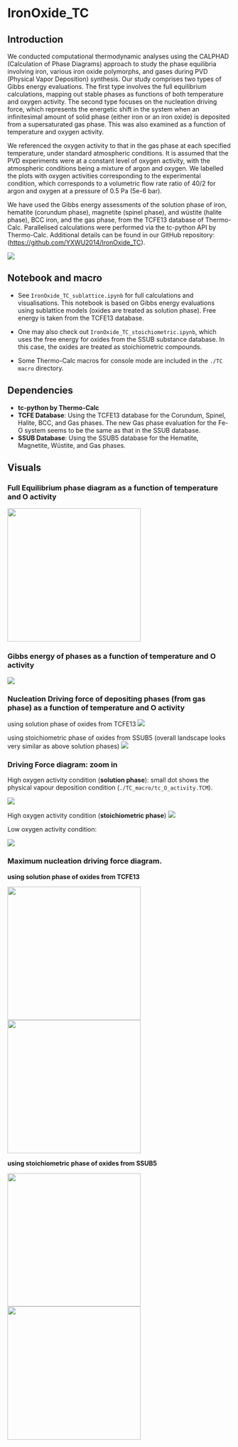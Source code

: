 # IronOxide_TC

<!-- ## Updates 2023-10-15

Now in Jupyter Notebook.

I have tried to implement the three types of Gibbs energy assessments: Full Equilibrium, Molar Gibbs Energy, and Driving Force against the gas phase (normalised).

Still need to have another check to ensure the calculations are 100% consistent with Console mode and to determine if we need to try other databases.

- Pressure = 0.5 Pa (5e-6 bar) and only Fe and O
- Plotting as T(K) and ln(Oxygen activity): referenced to the oxygen gas phase at each temperature -->

## Introduction

We conducted computational thermodynamic analyses using the CALPHAD (Calculation of Phase Diagrams) approach to study the phase equilibria involving iron, various iron oxide polymorphs, and gases during PVD (Physical Vapor Deposition) synthesis. Our study comprises two types of Gibbs energy evaluations. The first type involves the full equilibrium calculations, mapping out stable phases as functions of both temperature and oxygen activity. The second type focuses on the nucleation driving force, which represents the energetic shift in the system when an infinitesimal amount of solid phase (either iron or an iron oxide) is deposited from a supersaturated gas phase. This was also examined as a function of temperature and oxygen activity.

We referenced the oxygen activity to that in the gas phase at each specified temperature, under standard atmospheric conditions. It is assumed that the PVD experiments were at a constant level of oxygen activity, with the atmospheric conditions being a mixture of argon and oxygen. We labelled the plots with oxygen activities corresponding to the experimental condition, which corresponds to a volumetric flow rate ratio of 40/2 for argon and oxygen at a pressure of 0.5 Pa (5e-6 bar).

We have used the Gibbs energy assessments of the solution phase of iron, hematite (corundum phase), magnetite (spinel phase), and wüstite (halite phase), BCC iron, and the gas phase, from the TCFE13 database of Thermo-Calc. Parallelised calculations were performed via the tc-python API by Thermo-Calc. Additional details can be found in our GitHub repository: (https://github.com/YXWU2014/IronOxide_TC).

<img src="Fig_4_Summary.png"/>

## Notebook and macro

- See `IronOxide_TC_sublattice.ipynb` for full calculations and visualisations. This notebook is based on Gibbs energy evaluations using sublattice models (oxides are treated as solution phase). Free energy is taken from the TCFE13 database.

- One may also check out `IronOxide_TC_stoichiometric.ipynb`, which uses the free energy for oxides from the SSUB substance database. In this case, the oxides are treated as stoichiometric compounds.

- Some Thermo-Calc macros for console mode are included in the `./TC macro` directory.

<!-- In the realm of materials science, particularly when examining oxides, understanding thermodynamic properties is essential. These properties are especially critical for applications such as corrosion resistance in aqueous environments under atmospheric conditions.

There are two categories of oxides in focus: stoichiometric and non-stoichiometric. Stoichiometric oxides have fixed compositions, while non-stoichiometric oxides exhibit variable composition. Theoretical models like Gibbs free energy often help in describing the thermodynamic features of these materials.

### Stoichiometric Oxides

In stoichiometric oxides, the Gibbs free energy is often solely dependent on temperature within certain temperature ranges. Researchers typically use this temperature-dependence to derive specific coefficients that describe thermal properties. These coefficients are either experimentally determined or computed using first-principles calculations.

### Non-stoichiometric Oxides

For non-stoichiometric oxides, things get a bit more complicated due to their 'solution-like' nature, meaning they can exist in various compositions. The Gibbs free energy in this case is calculated using models that consider sublattices—essentially, small sections of the overall crystal structure where particular atoms or ions reside. These models account for multiple aspects, such as:

1. The unreacted elements in their most stable states.
2. Entropy contributions, which represent the degree of disorder within the system.
3. Interaction energies between constituents, which could be temperature-dependent.

These components are generally determined by computational methods and offer valuable insights into phenomena like phase stability and transformation pathways in these materials.

By fully understanding both the stoichiometric and non-stoichiometric oxides' thermodynamic properties, researchers can better predict material behavior under various conditions, offering the potential for improved material design. -->

## Dependencies

- **tc-python by Thermo-Calc**
- **TCFE Database**: Using the TCFE13 database for the Corundum, Spinel, Halite, BCC, and Gas phases. The new Gas phase evaluation for the Fe-O system seems to be the same as that in the SSUB database.
- **SSUB Database**: Using the SSUB5 database for the Hematite, Magnetite, Wüstite, and Gas phases.

## Visuals

### Full Equilibrium phase diagram as a function of temperature and O activity

<img src="IronOxide_TC_sublattice_FullEquil.png" width="300"/>
  
### Gibbs energy of phases as a function of temperature and O activity

<img src="IronOxide_TC_sublattice_Gm_phases.png"/>

### Nucleation Driving force of depositing phases (from gas phase) as a function of temperature and O activity

using solution phase of oxides from TCFE13
<img src="IronOxide_TC_sublattice_DGM_phases_full.png"/>

using stoichiometric phase of oxides from SSUB5 (overall landscape looks very similar as above solution phases)
<img src="IronOxide_TC_stoichiometric_DGM_phases_full.png"/>

### Driving Force diagram: zoom in

High oxygen activity condition (**solution phase**): small dot shows the physical vapour deposition condition (`./TC_macro/tc_O_activity.TCM`).

<img src="IronOxide_TC_sublattice_DGM_phases_highO.png"/>

High oxygen activity condition (**stoichiometric phase**)
<img src="IronOxide_TC_stoichiometric_DGM_phases_highO.png"/>

Low oxygen activity condition:

<img src="IronOxide_TC_sublattice_DGM_phases_lowO.png"/>

### Maximum nucleation driving force diagram.

**using solution phase of oxides from TCFE13**

<img src="IronOxide_TC_sublattice_DGMmax.png" width="300"/>
<img src="IronOxide_TC_sublattice_DGMmax_MagnetiteVSWustite.png" width="300"/>

**using stoichiometric phase of oxides from SSUB5**

<img src="IronOxide_TC_stoichiometric_DGMmax.png" width="300"/>
<img src="IronOxide_TC_stoichiometric_DGMmax_MagnetiteVSWustite.png" width="300"/>
